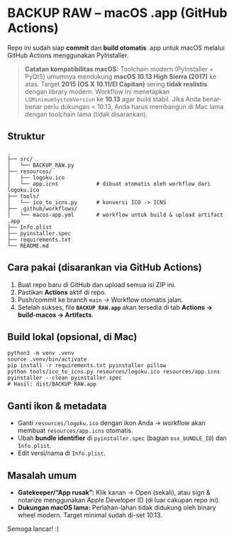 # BACKUP RAW – macOS .app (GitHub Actions)

Repo ini sudah siap **commit** dan **build otomatis** .app untuk macOS melalui GitHub Actions menggunakan PyInstaller.

> **Catatan kompatibilitas macOS:** Toolchain modern (PyInstaller + PyQt5) umumnya mendukung **macOS 10.13 High Sierra (2017)** ke atas. Target **2015 (OS X 10.11/El Capitan)** sering **tidak realistis** dengan library modern. Workflow ini menetapkan `LSMinimumSystemVersion` ke **10.13** agar build stabil.
> Jika Anda benar-benar perlu dukungan < 10.13, Anda harus membangun di Mac lama dengan toolchain lama (tidak disarankan).

## Struktur
```
.
├── src/
│   └── BACKUP_RAW.py
├── resources/
│   ├── logoku.ico
│   └── app.icns            # dibuat otomatis oleh workflow dari logoku.ico
├── tools/
│   └── ico_to_icns.py      # konversi ICO -> ICNS
├── .github/workflows/
│   └── macos-app.yml       # workflow untuk build & upload artifact .app
├── Info.plist
├── pyinstaller.spec
├── requirements.txt
└── README.md
```

## Cara pakai (disarankan via GitHub Actions)
1. Buat repo baru di GitHub dan upload semua isi ZIP ini.
2. Pastikan **Actions** aktif di repo.
3. Push/commit ke branch `main` → Workflow otomatis jalan.
4. Setelah sukses, file **`BACKUP RAW.app`** akan tersedia di tab **Actions → build-macos → Artifacts**.

## Build lokal (opsional, di Mac)
```
python3 -m venv .venv
source .venv/bin/activate
pip install -r requirements.txt pyinstaller pillow
python tools/ico_to_icns.py resources/logoku.ico resources/app.icns
pyinstaller --clean pyinstaller.spec
# Hasil: dist/BACKUP RAW.app
```

## Ganti ikon & metadata
- Ganti `resources/logoku.ico` dengan ikon Anda → workflow akan membuat `resources/app.icns` otomatis.
- Ubah **bundle identifier** di `pyinstaller.spec` (bagian `osx_bUNDLE_ID`) dan `Info.plist`.
- Edit versi/nama di `Info.plist`.

## Masalah umum
- **Gatekeeper/“App rusak”:** Klik kanan → Open (sekali), atau sign & notarize menggunakan Apple Developer ID (di luar cakupan repo ini).
- **Dukungan macOS lama:** Perlahan-lahan tidak didukung oleh binary wheel modern. Target minimal sudah di-set 10.13.

Semoga lancar! :)
